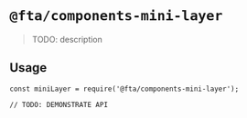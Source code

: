# `@fta/components-mini-layer `

> TODO: description

## Usage

```
const miniLayer = require('@fta/components-mini-layer');

// TODO: DEMONSTRATE API
```
